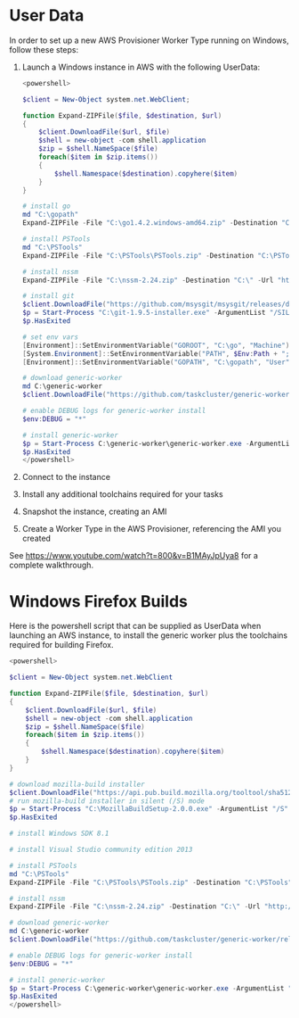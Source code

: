 User Data
=========

In order to set up a new AWS Provisioner Worker Type running on Windows, follow these steps:

1. Launch a Windows instance in AWS with the following UserData:

   ```powershell
   <powershell>
   
   $client = New-Object system.net.WebClient;
   
   function Expand-ZIPFile($file, $destination, $url)
   {
       $client.DownloadFile($url, $file)
       $shell = new-object -com shell.application
       $zip = $shell.NameSpace($file)
       foreach($item in $zip.items())
       {
           $shell.Namespace($destination).copyhere($item)
       }
   }
   
   # install go
   md "C:\gopath"
   Expand-ZIPFile -File "C:\go1.4.2.windows-amd64.zip" -Destination "C:\" -Url "https://storage.googleapis.com/golang/go1.4.2.windows-amd64.zip"
   
   # install PSTools
   md "C:\PSTools"
   Expand-ZIPFile -File "C:\PSTools\PSTools.zip" -Destination "C:\PSTools" -Url "https://download.sysinternals.com/files/PSTools.zip"
   
   # install nssm
   Expand-ZIPFile -File "C:\nssm-2.24.zip" -Destination "C:\" -Url "http://www.nssm.cc/release/nssm-2.24.zip"
   
   # install git
   $client.DownloadFile("https://github.com/msysgit/msysgit/releases/download/Git-1.9.5-preview20150319/Git-1.9.5-preview20150319.exe", "C:\git-1.9.5-installer.exe")
   $p = Start-Process "C:\git-1.9.5-installer.exe" -ArgumentList "/SILENT" -Wait -PassThru
   $p.HasExited
   
   # set env vars
   [Environment]::SetEnvironmentVariable("GOROOT", "C:\go", "Machine")
   [System.Environment]::SetEnvironmentVariable("PATH", $Env:Path + ";C:\go\bin;C:\Program Files (x86)\Git\cmd", "Machine")
   [Environment]::SetEnvironmentVariable("GOPATH", "C:\gopath", "User")
   
   # download generic-worker
   md C:\generic-worker
   $client.DownloadFile("https://github.com/taskcluster/generic-worker/releases/download/v1.0.11/generic-worker-windows-amd64.exe", "C:\generic-worker\generic-worker.exe")
   
   # enable DEBUG logs for generic-worker install
   $env:DEBUG = "*"
   
   # install generic-worker
   $p = Start-Process C:\generic-worker\generic-worker.exe -ArgumentList "install --config C:\\generic-worker\\generic-worker.config" -wait -NoNewWindow -PassThru -RedirectStandardOutput C:\generic-worker\install.log -RedirectStandardError C:\generic-worker\install.err
   $p.HasExited
   </powershell>
   ```
2. Connect to the instance
3. Install any additional toolchains required for your tasks
4. Snapshot the instance, creating an AMI
5. Create a Worker Type in the AWS Provisioner, referencing the AMI you created

See https://www.youtube.com/watch?t=800&v=B1MAyJpUya8 for a complete walkthrough.

Windows Firefox Builds
======================

Here is the powershell script that can be supplied as UserData when launching
an AWS instance, to install the generic worker plus the toolchains required for
building Firefox.

```powershell
<powershell>

$client = New-Object system.net.WebClient

function Expand-ZIPFile($file, $destination, $url)
{
    $client.DownloadFile($url, $file)
    $shell = new-object -com shell.application
    $zip = $shell.NameSpace($file)
    foreach($item in $zip.items())
    {
        $shell.Namespace($destination).copyhere($item)
    }
}

# download mozilla-build installer
$client.DownloadFile("https://api.pub.build.mozilla.org/tooltool/sha512/03b4ca2bebede21a29f739165030bfc7058a461ffe38113452e976193e382d3ba6df8a48ac843b70429e23481e6327f43c86ffd88e4ce16263d072ef7e14e692", "C:\MozillaBuildSetup-2.0.0.exe")
# run mozilla-build installer in silent (/S) mode
$p = Start-Process "C:\MozillaBuildSetup-2.0.0.exe" -ArgumentList "/S" -wait -NoNewWindow -PassThru -RedirectStandardOutput "C:\MozillaBuild-2.0.0_install.log" -RedirectStandardError "C:\MozillaBuild-2.0.0_install.err"
$p.HasExited

# install Windows SDK 8.1

# install Visual Studio community edition 2013

# install PSTools
md "C:\PSTools"
Expand-ZIPFile -File "C:\PSTools\PSTools.zip" -Destination "C:\PSTools" -Url "https://download.sysinternals.com/files/PSTools.zip"

# install nssm
Expand-ZIPFile -File "C:\nssm-2.24.zip" -Destination "C:\" -Url "http://www.nssm.cc/release/nssm-2.24.zip"

# download generic-worker
md C:\generic-worker
$client.DownloadFile("https://github.com/taskcluster/generic-worker/releases/download/v1.0.11/generic-worker-windows-amd64.exe", "C:\generic-worker\generic-worker.exe")

# enable DEBUG logs for generic-worker install
$env:DEBUG = "*"

# install generic-worker
$p = Start-Process C:\generic-worker\generic-worker.exe -ArgumentList "install --config C:\\generic-worker\\generic-worker.config" -wait -NoNewWindow -PassThru -RedirectStandardOutput C:\generic-worker\install.log -RedirectStandardError C:\generic-worker\install.err
$p.HasExited
</powershell>

```
